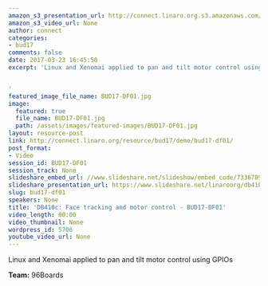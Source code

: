 ```yaml
---
amazon_s3_presentation_url: http://connect.linaro.org.s3.amazonaws.com/bud17/Presentations/BUD17-DF01.pdf
amazon_s3_video_url: None
author: connect
categories:
- bud17
comments: false
date: 2017-03-23 16:45:50
excerpt: 'Linux and Xenomai applied to pan and tilt motor control using GPIOs


'
featured_image_file_name: BUD17-DF01.jpg
image:
  featured: true
  file_name: BUD17-DF01.jpg
  path: /assets/images/featured-images/BUD17-DF01.jpg
layout: resource-post
link: http://connect.linaro.org/resource/bud17/demo/bud17-df01/
post_format:
- Video
session_id: BUD17-DF01
session_track: None
slideshare_embed_url: //www.slideshare.net/slideshow/embed_code/73367894
slideshare_presentation_url: https://www.slideshare.net/linaroorg/db410c-face-tracking-and-motor-control
slug: bud17-df01
speakers: None
title: 'DB410c: Face tracking and motor control - BUD17-DF01'
video_length: 00:00
video_thumbnail: None
wordpress_id: 5706
youtube_video_url: None
---
```


Linux and Xenomai applied to pan and tilt motor control using GPIOs

**Team:** 96Boards